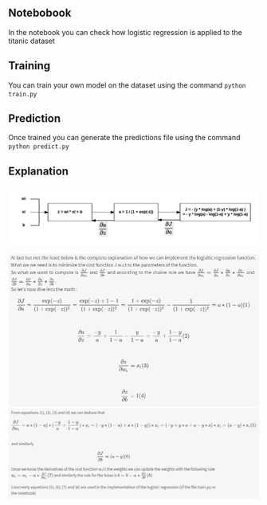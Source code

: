 Notebobook
-------------
In the notebook you can check how logistic regression is applied to the titanic dataset

Training
-------------
You can train your own model on the dataset using the command `python train.py`

Prediction
-------------
Once trained you can generate the predictions file using the command `python predict.py`

Explanation
-------------

![alt text](https://github.com/leovetter/Titanic-Machine-Learning-from-Disaster/blob/master/imgs/logistic_computational_graph.png)

![alt text](https://github.com/leovetter/Titanic-Machine-Learning-from-Disaster/blob/master/imgs/log_math.PNG)
![alt text](https://github.com/leovetter/Titanic-Machine-Learning-from-Disaster/blob/master/imgs/log_math_2.PNG)
